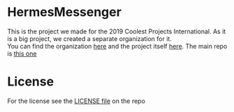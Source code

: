 # HermesMessenger
This is the project we made for the 2019 Coolest Projects International. As it is a big
project, we created a separate organization for it.   
You can find the organization [here](https://github.com/HermesMessenger) and the project itself [here](https://hermesmessenger.chat). The main repo is [this one](https://github.com/HermesMessenger/Hermes)
# License
For the license see the [LICENSE file](https://github.com/HermesMessenger/Hermes) on the repo
